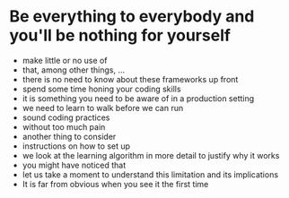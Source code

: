 # Be everything to everybody and you'll be nothing for yourself

* make little or no use of
* that, among other things, ...
* there is no need to know about these frameworks up front
* spend some time honing your coding skills
* it is something you need to be aware of in a production setting
* we need to learn to walk before we can run
* sound coding practices
* without too much pain
* another thing to consider
* instructions on how to set up 
* we look at the learning algorithm in more detail to justify why it works
* you might have noticed that
* let us take a moment to understand this limitation and its implications
* It is far from obvious when you see it the first time
